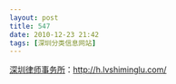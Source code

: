 ```yaml
---
layout: post
title: 547
date: 2010-12-23 21:42
tags: [深圳分类信息网站]
---
```



<a href="http://h.lvshiminglu.com/">深圳律师事务所</a>：<a href="http://h.lvshiminglu.com/">http://h.lvshiminglu.com/</a>

